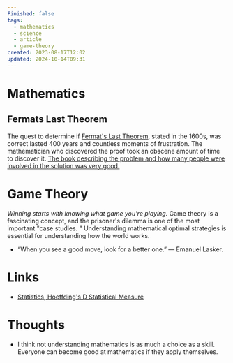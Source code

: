 ```yaml
---
Finished: false
tags:
  - mathematics
  - science
  - article
  - game-theory
created: 2023-08-17T12:02
updated: 2024-10-14T09:31
---
```

# Mathematics


## Fermats Last Theorem
The quest to determine if [Fermat's Last Theorem](https://en.wikipedia.org/wiki/Fermat%27s_Last_Theorem), stated in the 1600s, was correct lasted 400 years and countless moments of frustration. The mathematician who discovered the proof took an obscene amount of time to discover it. [The book describing the problem and how many people were involved in the solution was very good. ](https://www.amazon.com/Fermats-Last-Theorem-Simon-Singh/dp/1841157910)

# Game Theory
*Winning starts with knowing what game you're playing.* Game theory is a fascinating concept, and the prisoner's dilemma is one of the most important "case studies. " Understanding mathematical optimal strategies is essential for understanding how the world works. 

- “When you see a good move, look for a better one.”  ― Emanuel Lasker.

# Links
- [Statistics, Hoeffding's D Statistical Measure](https://github.com/Dicklesworthstone/hoeffdings_d_explainer)

# Thoughts 
- I think not understanding mathematics is as much a choice as a skill. Everyone can become good at mathematics if they apply themselves. 


